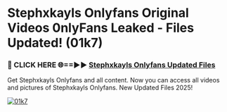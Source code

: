 # Stephxkayls Onlyfans Original Videos 0nlyFans Leaked - Files Updated! (01k7)

<h3>🔴 CLICK HERE 🌐==►► <a href="https://tinyurl.com/ehrbuxhb" rel="nofollow">Stephxkayls Onlyfans Updated Files</a></h3>

Get Stephxkayls Onlyfans and all content. Now you can access all videos and pictures of Stephxkayls Onlyfans. New Updated Files 2025!

[![01k7](https://i.imgur.com/lVYEuWS.gif)](https://tinyurl.com/ehrbuxhb)
